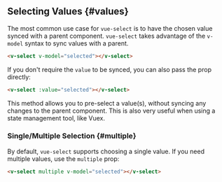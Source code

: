 ## Selecting Values {#values}

The most common use case for `vue-select` is to have the chosen value synced with a parent component. `vue-select` takes advantage of the `v-model` syntax to sync values with a parent.

```html
<v-select v-model="selected"></v-select>
```

[](codepen://sagalbot/Kqxbjw?height=250)

If you don't require the `value` to be synced, you can also pass the prop directly:

```html
<v-select :value="selected"></v-select>
```

This method allows you to pre-select a value(s), without syncing any changes to the parent component. This is also very useful when using a state management tool, like Vuex.

### Single/Multiple Selection {#multiple}

By default, `vue-select` supports choosing a single value. If you need multiple values, use the `multiple` prop:

```html
<v-select multiple v-model="selected"></v-select>
```

[](codepen://sagalbot/opMGro?height=250)
